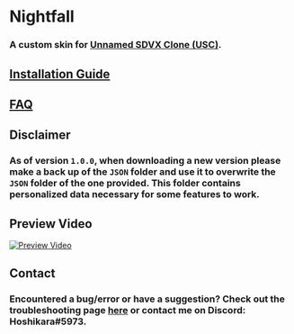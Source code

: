# Nightfall

### A custom skin for [Unnamed SDVX Clone (USC)](https://github.com/Drewol/unnamed-sdvx-clone).

## [Installation Guide](https://github.com/Hoshikara/Nightfall/wiki/Installation-Guide)

## [FAQ](https://github.com/Hoshikara/Nightfall/wiki/FAQ)

## Disclaimer
### As of version `1.0.0`, when downloading a new version please make a back up of the `JSON` folder and use it to overwrite the `JSON` folder of the one provided. This folder contains personalized data necessary for some features to work.

## Preview Video
[![Preview Video](https://images2.imgbox.com/cd/f0/iTKcCn4h_o.png)](https://www.youtube.com/watch?v=HDeC9cX2pk8)


## Contact
### Encountered a bug/error or have a suggestion? Check out the troubleshooting  page [**here**](https://github.com/Hoshikara/Nightfall/wiki/Troubleshooting) or contact me on Discord: Hoshikara#5973.